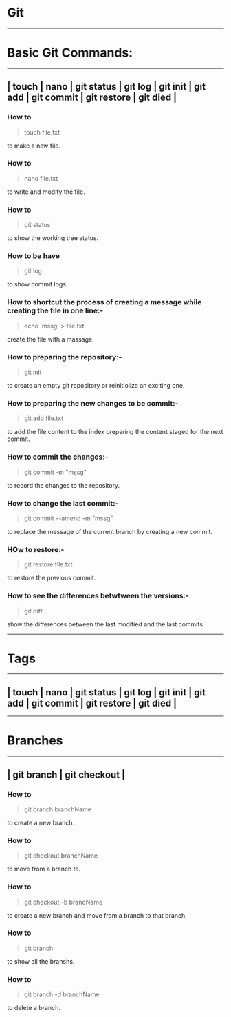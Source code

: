 # Git


***

 # Basic Git Commands:
 
 ---------------------------------------------------------------------------------------------------
 | touch | nano | git status | git log | git init | git add | git commit | git restore | git died |
 ----------------------------------------------------------------------------------------------------
 
 
 ### How to 
 
 > touch file.txt

 to make a new file.
 
 
 ### How to
 
 > nano file.txt 
 
 to write and modify the file.
 
 
 ### How to
 
 > git status
 
to show the working tree status.

 
 ### How to be have 
 
 > git log
 
 to show commit logs. 
 

 ### How to shortcut the process of creating a message while creating the file in one line:-
 
 > echo 'mssg' > file.txt
 
 create the file with a massage.
 
 
 ### How to preparing the repository:-
 
 > git init

 to create an empty git repository or reinitiolize an exciting one.
 
 
 ### How to preparing the new changes to be commit:-
 
 > git add file.txt
 
 to add the file content to the index preparing the content staged for the next commit.
 
 
 ### How to commit the changes:-
 
 > git commit -m "mssg"
 
 to record the changes to the repository.
 
 
 ### How to change the last commit:-
 
 > git commit --amend -m "mssg"
 
 to replace the message of the current branch by creating a new commit.
 
 
 ### HOw to restore:-
 
 > git restore file.txt
 
 to restore the previous commit.
 
 
 ### How to see the differences betwtween the versions:- 
 
 > git diff
 
 show the differences between the last modified and the last commits.
 
 
 ***
 # Tags
 
  ---------------------------------------------------------------------------------------------------
 | touch | nano | git status | git log | git init | git add | git commit | git restore | git died |
 ----------------------------------------------------------------------------------------------------
 
 
 >
 
 ***
 # Branches
 
  --------------------------------------------
 | git branch | git checkout |
 --------------------------------------------
 
 
 ### How to 
 
 > git branch branchName 
 
 to create a new branch.
 
 
 ### How to
 
 > git checkout branchName
 
 to move from a branch to.
 
 
 ### How to
 
 > git checkout -b brandName
 
 to create a new branch and move from a branch to that branch.
 
 
 ### How to
 
 > git branch
 
 to show all the branshs.
 
 
 ### How to
 
 > git branch -d branchName
 
 to delete a branch.
 

 
 

 
 
 
 

